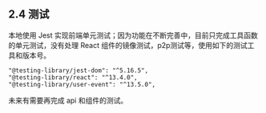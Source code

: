 ## 2.4 测试

本地使用 Jest 实现前端单元测试；因为功能在不断完善中，目前只完成工具函数的单元测试，没有处理 React 组件的镜像测试，p2p测试等，使用如下的测试工具和版本号。

~~~
"@testing-library/jest-dom": "^5.16.5",
"@testing-library/react": "^13.4.0",
"@testing-library/user-event": "^13.5.0",
~~~

未来有需要再完成 api 和组件的测试。

